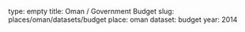 type: empty
title: Oman / Government Budget
slug: places/oman/datasets/budget
place: oman
dataset: budget
year: 2014
